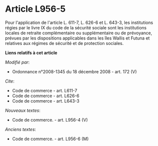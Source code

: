 # Article L956-5

Pour l'application de l'article L. 611-7, 
L. 626-6 et L. 643-3, les institutions régies par le livre IX du code de la sécurité sociale sont les institutions locales de
retraite complémentaire ou supplémentaire ou de prévoyance, prévues par les dispositions applicables dans les îles Wallis et
Futuna et relatives aux régimes de sécurité et de protection sociales.

**Liens relatifs à cet article**

_Modifié par_:

  - Ordonnance n°2008-1345 du 18 décembre 2008 - art. 172 (V)

_Cite_:

  - Code de commerce - art. L611-7
  - Code de commerce - art. L626-6
  - Code de commerce - art. L643-3

_Nouveaux textes_:

  - Code de commerce. - art. L956-4 (V)

_Anciens textes_:

  - Code de commerce. - art. L956-6 (M)
